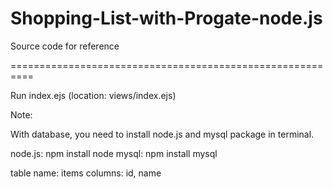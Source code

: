 # Shopping-List-with-Progate-node.js

Source code for reference

==========================================================

Run index.ejs (location: views/index.ejs)

Note: 

With database, you need to install node.js and mysql package in terminal.

node.js: npm install node
mysql: npm install mysql

table name: items
columns: id, name

